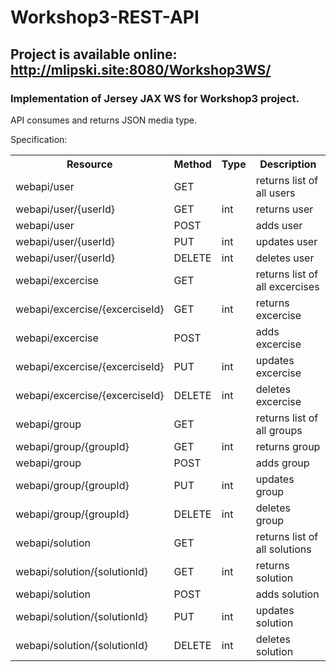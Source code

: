 # Workshop3-REST-API
## Project is available online: http://mlipski.site:8080/Workshop3WS/
### Implementation of Jersey JAX WS for Workshop3 project.

API consumes and returns JSON media type.

Specification:<BR>
<table>
		<tr>
			<th >Resource</th>
			<th>Method</th>
			<th>Type</th>
			<th>Description</th>
		</tr>
		<tr>
			<td>webapi/user</td>
			<td>GET</td>
			<td></td>
			<td>returns list of all users</td>
		</tr>
		<tr>
			<td>webapi/user/{userId}</td>
			<td>GET</td>
			<td>int</td>
			<td>returns user</td>
		</tr>
		<tr>
			<td>webapi/user</td>
			<td>POST</td>
			<td></td>
			<td>adds user</td>
		</tr>
		<tr>
			<td>webapi/user/{userId}</td>
			<td>PUT</td>
			<td>int</td>
			<td>updates user</td>
		</tr>
		<tr>
			<td>webapi/user/{userId}</td>
			<td>DELETE</td>
			<td>int</td>
			<td>deletes user</td>
		</tr>
		<tr>
			<td>webapi/excercise</td>
			<td>GET</td>
			<td></td>
			<td>returns list of all excercises</td>
		</tr>
		<tr>
			<td>webapi/excercise/{excerciseId}</td>
			<td>GET</td>
			<td>int</td>
			<td>returns excercise</td>
		</tr>
		<tr>
			<td>webapi/excercise</td>
			<td>POST</td>
			<td></td>
			<td>adds excercise</td>
		</tr>
		<tr>
			<td>webapi/excercise/{excerciseId}</td>
			<td>PUT</td>
			<td>int</td>
			<td>updates excercise</td>
		</tr>
		<tr>
			<td>webapi/excercise/{excerciseId}</td>
			<td>DELETE</td>
			<td>int</td>
			<td>deletes excercise</td>
		</tr>
		<tr>
			<td>webapi/group</td>
			<td>GET</td>
			<td></td>
			<td>returns list of all groups</td>
		</tr>
		<tr>
			<td>webapi/group/{groupId}</td>
			<td>GET</td>
			<td>int</td>
			<td>returns group</td>
		</tr>
		<tr>
			<td>webapi/group</td>
			<td>POST</td>
			<td></td>
			<td>adds group</td>
		</tr>
		<tr>
			<td>webapi/group/{groupId}</td>
			<td>PUT</td>
			<td>int</td>
			<td>updates group</td>
		</tr>
		<tr>
			<td>webapi/group/{groupId}</td>
			<td>DELETE</td>
			<td>int</td>
			<td>deletes group</td>
		</tr>
				<tr>
			<td>webapi/solution</td>
			<td>GET</td>
			<td></td>
			<td>returns list of all solutions</td>
		</tr>
		<tr>
			<td>webapi/solution/{solutionId}</td>
			<td>GET</td>
			<td>int</td>
			<td>returns solution</td>
		</tr>
		<tr>
			<td>webapi/solution</td>
			<td>POST</td>
			<td></td>
			<td>adds solution</td>
		</tr>
		<tr>
			<td>webapi/solution/{solutionId}</td>
			<td>PUT</td>
			<td>int</td>
			<td>updates solution</td>
		</tr>
		<tr>
			<td>webapi/solution/{solutionId}</td>
			<td>DELETE</td>
			<td>int</td>
			<td>deletes solution</td>
		</tr>
</table>
